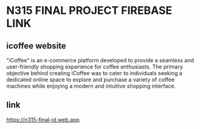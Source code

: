 # N315 FINAL PROJECT FIREBASE LINK

## icoffee website

"iCoffee" is an e-commerce platform developed to provide a seamless and user-friendly shopping experience for coffee enthusiasts. The primary objective behind creating iCoffee was to cater to individuals seeking a dedicated online space to explore and purchase a variety of coffee machines while enjoying a modern and intuitive shopping interface.

## link

https://n315-final-jd.web.app
